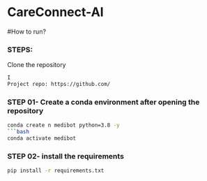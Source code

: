 # CareConnect-AI

#How to run? 
### STEPS: 
Clone the repository 

```bash 
I 
Project repo: https://github.com/
```
### STEP 01- Create a conda environment after opening the repository 
```bash 
conda create n medibot python=3.8 -у 
```bash 
conda activate medibot
``` 
### STEP 02- install the requirements 
```bash 
pip install -r requirements.txt
